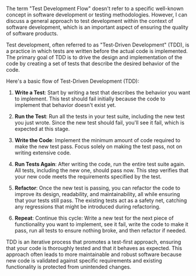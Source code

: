 The term "Test Development Flow" doesn't refer to a specific well-known concept in software development or testing methodologies. However, I can discuss a general approach to test development within the context of software development, which is an important aspect of ensuring the quality of software products.

Test development, often referred to as "Test-Driven Development" (TDD), is a practice in which tests are written before the actual code is implemented. The primary goal of TDD is to drive the design and implementation of the code by creating a set of tests that describe the desired behavior of the code.

Here's a basic flow of Test-Driven Development (TDD):

1. **Write a Test**: Start by writing a test that describes the behavior you want to implement. This test should fail initially because the code to implement that behavior doesn't exist yet.

2. **Run the Test**: Run all the tests in your test suite, including the new test you just wrote. Since the new test should fail, you'll see it fail, which is expected at this stage.

3. **Write the Code**: Implement the minimum amount of code required to make the new test pass. Focus solely on making the test pass, not on writing extensive code.

4. **Run Tests Again**: After writing the code, run the entire test suite again. All tests, including the new one, should pass now. This step verifies that your new code meets the requirements specified by the test.

5. **Refactor**: Once the new test is passing, you can refactor the code to improve its design, readability, and maintainability, all while ensuring that your tests still pass. The existing tests act as a safety net, catching any regressions that might be introduced during refactoring.

6. **Repeat**: Continue this cycle: Write a new test for the next piece of functionality you want to implement, see it fail, write the code to make it pass, run all tests to ensure nothing broke, and then refactor if needed.

TDD is an iterative process that promotes a test-first approach, ensuring that your code is thoroughly tested and that it behaves as expected. This approach often leads to more maintainable and robust software because new code is validated against specific requirements and existing functionality is protected from unintended changes.